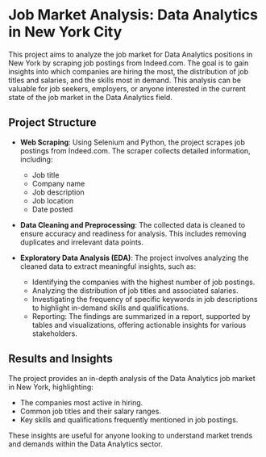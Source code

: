 # Job Market Analysis: Data Analytics in New York City
This project aims to analyze the job market for Data Analytics positions in New York by scraping job postings from Indeed.com. The goal is to gain insights into which companies are hiring the most, the distribution of job titles and salaries, and the skills most in demand. This analysis can be valuable for job seekers, employers, or anyone interested in the current state of the job market in the Data Analytics field.

## Project Structure
* **Web Scraping**: Using Selenium and Python, the project scrapes job postings from Indeed.com. The scraper collects detailed information, including:
  * Job title
  * Company name
  * Job description
  * Job location
  * Date posted

* **Data Cleaning and Preprocessing**: The collected data is cleaned to ensure accuracy and readiness for analysis. This includes removing duplicates and irrelevant data points.

* **Exploratory Data Analysis (EDA)**: The project involves analyzing the cleaned data to extract meaningful insights, such as:
  * Identifying the companies with the highest number of job postings.
  * Analyzing the distribution of job titles and associated salaries.
  * Investigating the frequency of specific keywords in job descriptions to highlight in-demand skills and qualifications.
  * Reporting: The findings are summarized in a report, supported by tables and visualizations, offering actionable insights for various stakeholders.

## Results and Insights
The project provides an in-depth analysis of the Data Analytics job market in New York, highlighting:
* The companies most active in hiring.
* Common job titles and their salary ranges.
* Key skills and qualifications frequently mentioned in job postings.

These insights are useful for anyone looking to understand market trends and demands within the Data Analytics sector.
